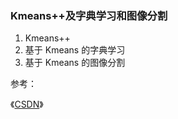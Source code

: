 ### Kmeans++及字典学习和图像分割

1. Kmeans++ 
2. 基于 Kmeans 的字典学习
3. 基于 Kmeans 的图像分割

参考：

《[CSDN](http://blog.csdn.net/endlch/article/details/46381127)》
